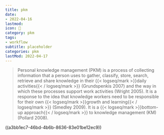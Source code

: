 ```yaml
---
title: pkm
date:
- 2022-04-16
lastmod: 
icon: 📝
category: pkm
tags:
- workflow
subtitle: placeholder
categories: pkm
lastMod: 2022-04-17
---
```

> Personal knowledge management (PKM) is a process of collecting information that a person uses to gather, classify, store, search, retrieve and share knowledge in their {{< logseq/mark >}}daily activities{{< / logseq/mark >}} (Grundspenkis 2007) and the way in which these processes support work activities (Wright 2005). It is a response to the idea that knowledge workers need to be responsible for their own {{< logseq/mark >}}growth and learning{{< / logseq/mark >}} (Smedley 2009). It is a {{< logseq/mark >}}bottom-up approach{{< / logseq/mark >}} to knowledge management (KM) (Pollard 2008).

((a3bb1ec7-46bd-4b6b-8636-83e01be12ec9))
